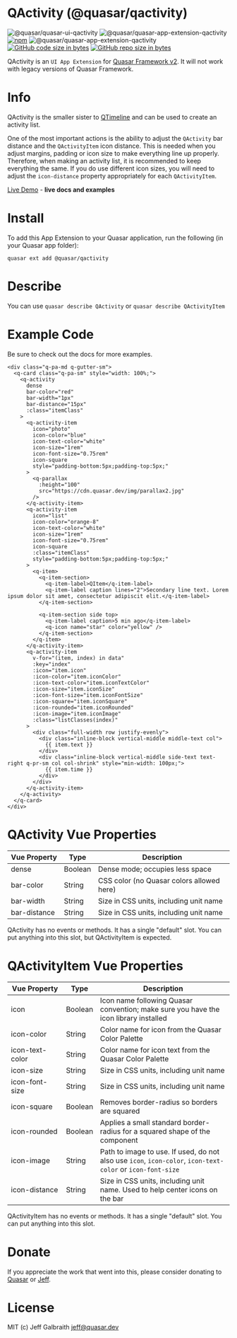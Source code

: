 QActivity (@quasar/qactivity)
===

![@quasar/quasar-ui-qactivity](https://img.shields.io/npm/v/@quasar/quasar-ui-qactivity?label=@quasar/quasar-ui-qactivity)
![@quasar/quasar-app-extension-qactivity](https://img.shields.io/npm/v/@quasar/quasar-app-extension-qactivity?label=@quasar/quasar-app-extension-qactivity)
[![npm](https://img.shields.io/npm/dt/@quasar/quasar-ui-qactivity.svg)](https://www.npmjs.com/package/@quasar/quasar-ui-qactivity)
![@quasar/quasar-app-extension-qactivity](https://img.shields.io/npm/dm/@quasar/quasar-ui-qactivity)
[![GitHub code size in bytes](https://img.shields.io/github/languages/code-size/quasarframework/quasar-ui-qactivity.svg)]()
[![GitHub repo size in bytes](https://img.shields.io/github/repo-size/quasarframework/quasar-ui-qactivity.svg)]()

QActivity is an `UI App Extension` for [Quasar Framework v2](https://quasar.dev/). It will not work with legacy versions of Quasar Framework.

# Info
QActivity is the smaller sister to [QTimeline](https://quasar.dev/vue-components/timeline) and can be used to create an activity list.

One of the most important actions is the ability to adjust the `QActivity` bar distance and the `QActivityItem` icon distance. This is needed when you adjust margins, padding or icon size to make everything line up properly. Therefore, when making an activity list, it is recommended to keep everything the same. If you do use different icon sizes, you will need to adjust the `icon-distance` property appropriately for each `QActivityItem`.

[Live Demo](https://qactivity.netlify.app/) - **live docs and examples**

# Install
To add this App Extension to your Quasar application, run the following (in your Quasar app folder):
```
quasar ext add @quasar/qactivity
```

# Describe
You can use `quasar describe QActivity` or `quasar describe QActivityItem`

# Example Code
Be sure to check out the docs for more examples.
```
<div class="q-pa-md q-gutter-sm">
  <q-card class="q-pa-sm" style="width: 100%;">
    <q-activity
      dense
      bar-color="red"
      bar-width="1px"
      bar-distance="15px"
      :class="itemClass"
    >
      <q-activity-item
        icon="photo"
        icon-color="blue"
        icon-text-color="white"
        icon-size="1rem"
        icon-font-size="0.75rem"
        icon-square
        style="padding-bottom:5px;padding-top:5px;"
      >
        <q-parallax
          :height="100"
          src="https://cdn.quasar.dev/img/parallax2.jpg"
        />
      </q-activity-item>
      <q-activity-item
        icon="list"
        icon-color="orange-8"
        icon-text-color="white"
        icon-size="1rem"
        icon-font-size="0.75rem"
        icon-square
        :class="itemClass"
        style="padding-bottom:5px;padding-top:5px;"
      >
        <q-item>
          <q-item-section>
            <q-item-label>QItem</q-item-label>
            <q-item-label caption lines="2">Secondary line text. Lorem ipsum dolor sit amet, consectetur adipiscit elit.</q-item-label>
          </q-item-section>

          <q-item-section side top>
            <q-item-label caption>5 min ago</q-item-label>
            <q-icon name="star" color="yellow" />
          </q-item-section>
        </q-item>
      </q-activity-item>
      <q-activity-item
        v-for="(item, index) in data"
        :key="index"
        :icon="item.icon"
        :icon-color="item.iconColor"
        :icon-text-color="item.iconTextColor"
        :icon-size="item.iconSize"
        :icon-font-size="item.iconFontSize"
        :icon-square="item.iconSquare"
        :icon-rounded="item.iconRounded"
        :icon-image="item.iconImage"
        :class="listClasses(index)"
      >
        <div class="full-width row justify-evenly">
          <div class="inline-block vertical-middle middle-text col">
            {{ item.text }}
          </div>
          <div class="inline-block vertical-middle side-text text-right q-pr-sm col col-shrink" style="min-width: 100px;">
            {{ item.time }}
          </div>
        </div>
      </q-activity-item>
    </q-activity>
  </q-card>
</div>
```

# QActivity Vue Properties
| Vue&nbsp;Property | Type	| Description |
|---|---|---|
| dense | Boolean | Dense mode; occupies less space |
| bar-color | String | CSS color (no Quasar colors allowed here) |
| bar-width | String | Size in CSS units, including unit name |
| bar-distance | String | Size in CSS units, including unit name |

QActivity has no events or methods. It has a single "default" slot. You can put anything into this slot, but QActivityItem is expected.

# QActivityItem Vue Properties
| Vue&nbsp;Property | Type	| Description |
|---|---|---|
| icon | Boolean | Icon name following Quasar convention; make sure you have the icon library installed |
| icon-color | String | Color name for icon from the Quasar Color Palette |
| icon-text-color | String | Color name for icon text from the Quasar Color Palette |
| icon-size | String | Size in CSS units, including unit name |
| icon-font-size | String | Size in CSS units, including unit name |
| icon-square | Boolean | Removes border-radius so borders are squared |
| icon-rounded | Boolean | Applies a small standard border-radius for a squared shape of the component |
| icon-image | String | Path to image to use. If used, do not also use `icon`, `icon-color`, `icon-text-color` or `icon-font-size` |
| icon-distance | String | Size in CSS units, including unit name. Used to help center icons on the bar |

QActivityItem has no events or methods. It has a single "default" slot. You can put anything into this slot.

# Donate
If you appreciate the work that went into this, please consider donating to [Quasar](https://donate.quasar.dev) or [Jeff](https://github.com/sponsors/hawkeye64).

# License
MIT (c) Jeff Galbraith <jeff@quasar.dev>
